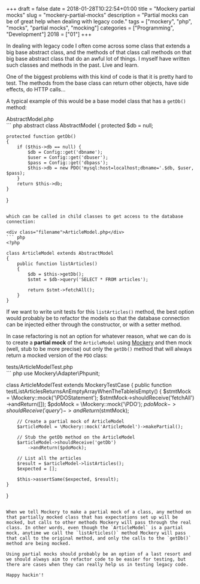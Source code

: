 +++
draft = false
date = 2018-01-28T10:22:54+01:00
title = "Mockery partial mocks"
slug = "mockery-partial-mocks"
description = "Partial mocks can be of great help when dealing with legacy code."
tags = ["mockery", "php", "mocks", "partial mocks", "mocking"]
categories = ["Programming", "Development"]
2018 = ["01"]
+++

In dealing with legacy code I often come across some class that extends a big base abstract class, and the methods of that class call methods on that big base abstract class that do an awful lot of things. I myself have written such classes and methods in the past. Live and learn.

One of the biggest problems with this kind of code is that it is pretty hard to test. The methods from the base class can return other objects, have side effects, do HTTP calls...

A typical example of this would be a base model class that has a `getDb()` method:

<div class="filename">AbstractModel.php</div>
``` php
<?php

abstract class AbstractModel
{
    protected $db = null;

    protected function getDb()
    {
        if ($this->db == null) {
            $db = Config::get('dbname');
            $user = Config::get('dbuser');
            $pass = Config::get('dbpass');
            $this->db = new PDO('mysql:host=localhost;dbname='.$db, $user, $pass);
        }
        return $this->db;
    }
}
```

which can be called in child classes to get access to the database connection:

<div class="filename">ArticleModel.php</div>
``` php
<?php

class ArticleModel extends AbstractModel
{
    public function listArticles()
    {
        $db = $this->getDb();
        $stmt = $db->query('SELECT * FROM articles');

        return $stmt->fetchAll();
    }
}
```

If we want to write unit tests for this `listArticles()` method, the best option would probably be to refactor the models so that the database connection can be injected either through the constructor, or with a setter method.

In case refactoring is not an option for whatever reason, what we can do is to create a **partial mock** of the `ArticleModel` using [Mockery](http://docs.mockery.io/en/latest/reference/partial_mocks.html) and then mock (well, stub to be more precise) out only the `getDb()` method that will always return a mocked version of the `PDO` class:

<div class="filename">tests/ArticleModelTest.php</div>
``` php
<?php

use Mockery\Adapter\Phpunit;

class ArticleModelTest extends MockeryTestCase
{
    public function testListArticlesReturnsAnEmptyArrayWhenTheTableIsEmpty()
    {
        $stmtMock = \Mockery::mock('\PDOStatement');
        $stmtMock->shouldReceive('fetchAll')
            ->andReturn([]);
        $pdoMock = \Mockery::mock('\PDO');
        $pdoMock->shouldReceive('query')
            ->andReturn($stmtMock);

        // Create a partial mock of ArticleModel
        $articleModel = \Mockery::mock('ArticleModel')->makePartial();

        // Stub the getDb method on the ArticleModel
        $articleModel->shouldReceive('getDb')
            ->andReturn($pdoMock);

        // List all the articles
        $result = $articleModel->listArticles();
        $expected = [];

        $this->assertSame($expected, $result);
    }
}
```

When we tell Mockery to make a partial mock of a class, any method on that partially mocked class that has expectations set up will be mocked, but calls to other methods Mockery will pass through the real class. In other words, even though the `ArticleModel` is a partial mock, anytime we call the `listArticles()` method Mockery will pass that call to the original method, and only the calls to the `getDb()` method are being mocked.

Using partial mocks should probably be an option of a last resort and we should always aim to refactor code to be easier for testing, but there are cases when they can really help us in testing legacy code.

Happy hackin'!
